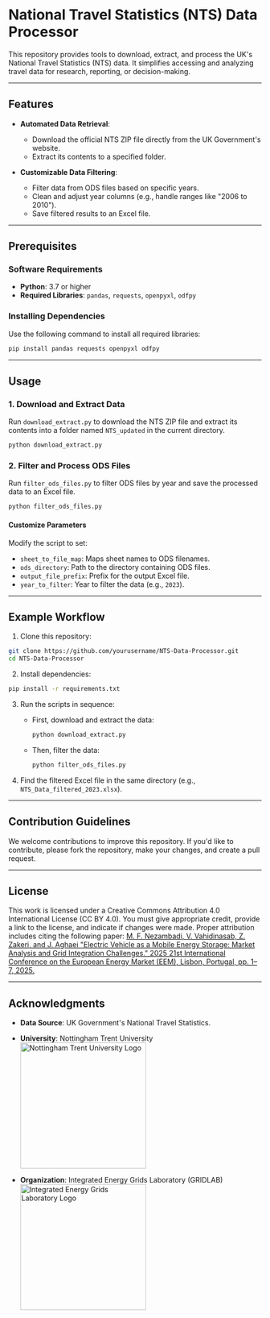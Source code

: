 # National Travel Statistics (NTS) Data Processor

This repository provides tools to download, extract, and process the UK's National Travel Statistics (NTS) data. It simplifies accessing and analyzing travel data for research, reporting, or decision-making.



---

## Features

- **Automated Data Retrieval**: 
  - Download the official NTS ZIP file directly from the UK Government's website.
  - Extract its contents to a specified folder.

- **Customizable Data Filtering**:
  - Filter data from ODS files based on specific years.
  - Clean and adjust year columns (e.g., handle ranges like "2006 to 2010").
  - Save filtered results to an Excel file.

---

## Prerequisites

### Software Requirements
- **Python**: 3.7 or higher
- **Required Libraries**: `pandas`, `requests`, `openpyxl`, `odfpy`

### Installing Dependencies
Use the following command to install all required libraries:

```bash
pip install pandas requests openpyxl odfpy
```

---

## Usage

### 1. Download and Extract Data
Run `download_extract.py` to download the NTS ZIP file and extract its contents into a folder named `NTS_updated` in the current directory.

```bash
python download_extract.py
```

### 2. Filter and Process ODS Files
Run `filter_ods_files.py` to filter ODS files by year and save the processed data to an Excel file.

```bash
python filter_ods_files.py
```

#### Customize Parameters
Modify the script to set:
- `sheet_to_file_map`: Maps sheet names to ODS filenames.
- `ods_directory`: Path to the directory containing ODS files.
- `output_file_prefix`: Prefix for the output Excel file.
- `year_to_filter`: Year to filter the data (e.g., `2023`).

---

## Example Workflow

1. Clone this repository:

```bash
git clone https://github.com/yourusername/NTS-Data-Processor.git
cd NTS-Data-Processor
```

2. Install dependencies:

```bash
pip install -r requirements.txt
```

3. Run the scripts in sequence:
   - First, download and extract the data:

     ```bash
     python download_extract.py
     ```

   - Then, filter the data:

     ```bash
     python filter_ods_files.py
     ```

4. Find the filtered Excel file in the same directory (e.g., `NTS_Data_filtered_2023.xlsx`).

---

## Contribution Guidelines

We welcome contributions to improve this repository. If you'd like to contribute, please fork the repository, make your changes, and create a pull request.

---

## License

This work is licensed under a Creative Commons Attribution 4.0 International License (CC BY 4.0).
You must give appropriate credit, provide a link to the license, and indicate if changes were made.
Proper attribution includes citing the following paper:
[M. F. Nezambadi, V. Vahidinasab, Z. Zakeri, and J. Aghaei
"Electric Vehicle as a Mobile Energy Storage: Market Analysis and Grid Integration Challenges."
2025 21st International Conference on the European Energy Market (EEM), Lisbon, Portugal, pp. 1–7, 2025.](https://doi.org/10.1109/EEM64765.2025.11050261)

---

## Acknowledgments

- **Data Source**: UK Government's National Travel Statistics.  

- **University**: Nottingham Trent University  
  <img src="assets/NTU_logo.jpg" alt="Nottingham Trent University Logo" width="250" />

- **Organization**: Integrated Energy Grids Laboratory (GRIDLAB)  
  <img src="assets/GRIDLAB_logo.png" alt="Integrated Energy Grids Laboratory Logo" width="250" />

